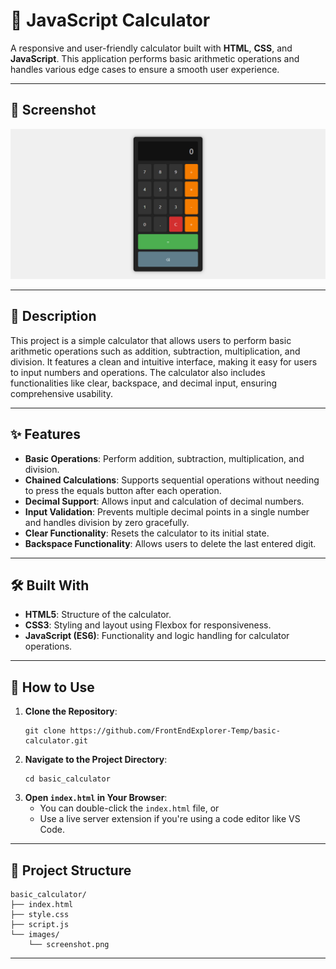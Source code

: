 # 🧮 JavaScript Calculator

A responsive and user-friendly calculator built with **HTML**, **CSS**, and **JavaScript**. This application performs basic arithmetic operations and handles various edge cases to ensure a smooth user experience.

---

## 📸 Screenshot

![Calculator Screenshot](images/screenshot.png)

---

## 📖 Description

This project is a simple calculator that allows users to perform basic arithmetic operations such as addition, subtraction, multiplication, and division. It features a clean and intuitive interface, making it easy for users to input numbers and operations. The calculator also includes functionalities like clear, backspace, and decimal input, ensuring comprehensive usability.

---

## ✨ Features

- **Basic Operations**: Perform addition, subtraction, multiplication, and division.
- **Chained Calculations**: Supports sequential operations without needing to press the equals button after each operation.
- **Decimal Support**: Allows input and calculation of decimal numbers.
- **Input Validation**: Prevents multiple decimal points in a single number and handles division by zero gracefully.
- **Clear Functionality**: Resets the calculator to its initial state.
- **Backspace Functionality**: Allows users to delete the last entered digit.

---

## 🛠️ Built With

- **HTML5**: Structure of the calculator.
- **CSS3**: Styling and layout using Flexbox for responsiveness.
- **JavaScript (ES6)**: Functionality and logic handling for calculator operations.

---

## 🚀 How to Use

1. **Clone the Repository**:
   ```
   git clone https://github.com/FrontEndExplorer-Temp/basic-calculator.git
   ```
2. **Navigate to the Project Directory**:
   ```
   cd basic_calculator
   ```
3. **Open `index.html` in Your Browser**:
   - You can double-click the `index.html` file, or
   - Use a live server extension if you're using a code editor like VS Code.

---

## 📂 Project Structure

```
basic_calculator/
├── index.html
├── style.css
├── script.js
└── images/
    └── screenshot.png
```

---

